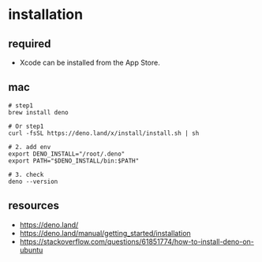 # installation

## required
- Xcode can be installed from the App Store.

## mac
```shell
# step1
brew install deno

# Or step1
curl -fsSL https://deno.land/x/install/install.sh | sh

# 2. add env
export DENO_INSTALL="/root/.deno"
export PATH="$DENO_INSTALL/bin:$PATH"

# 3. check
deno --version
```


## resources
- https://deno.land/
- https://deno.land/manual/getting_started/installation
- https://stackoverflow.com/questions/61851774/how-to-install-deno-on-ubuntu
